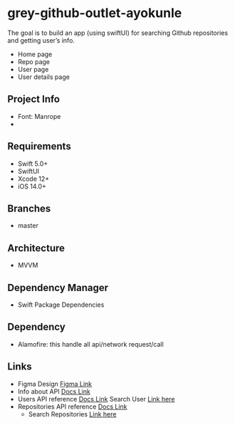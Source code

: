 # grey-github-outlet-ayokunle
The goal is to build an app (using swiftUI) for searching Github repositories and getting user’s info.
- Home page
- Repo page
- User page
- User details page

## Project Info
- Font: Manrope
-

## Requirements
- Swift 5.0+
- SwiftUI
- Xcode 12+
- iOS 14.0+

## Branches
- master

## Architecture
- MVVM

## Dependency Manager
- Swift Package Dependencies

## Dependency
- Alamofire: this handle all api/network request/call

## Links
- Figma Design [Figma Link](https://www.figma.com/file/JzhqYEnWurXs3peqPJL6UG/Android-Developer-Interview-Live-Test?node-id=1%3A389&t=4ckFbC4WWw0eylIJ-0)
- Info about API [Docs Link](https://developer.github.com/v3/search/#search-repositories)
- Users API reference [Docs Link](https://developer.github.com/v3/users/)
    Search User [Link here](https://docs.github.com/en/rest/search?apiVersion=2022-11-28#search-users)
- Repositories API reference [Docs Link](https://developer.github.com/v3/repos/)
    - Search Repositories [Link here](https://docs.github.com/en/rest/search?apiVersion=2022-11-28#search-repositories)
